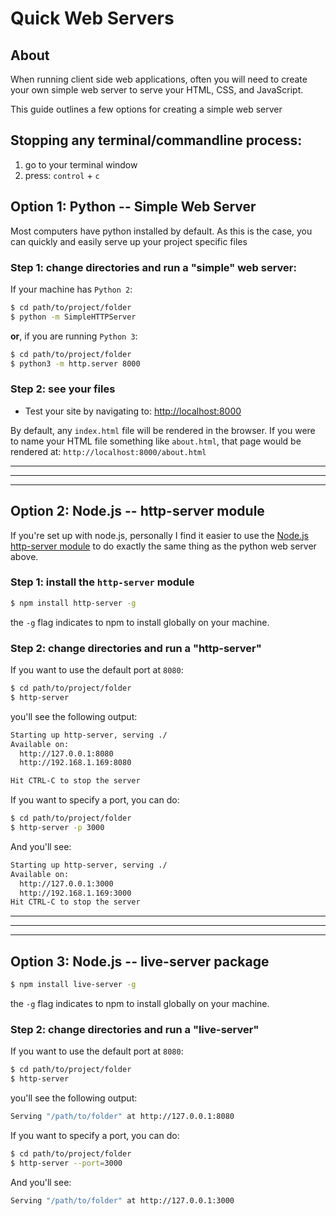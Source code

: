 # Quick Web Servers

## About

When running client side web applications, often you will need to create your own simple web server to serve your HTML, CSS, and JavaScript.

This guide outlines a few options for creating a simple web server

## Stopping any terminal/commandline process:

1. go to your terminal window
2. press: `control` + `c`

## Option 1: Python -- Simple Web Server

Most computers have python installed by default. As this is the case, you can quickly and easily serve up your project specific files

### Step 1: change directories and run a "simple" web server:

If your machine has `Python 2`:

```sh
$ cd path/to/project/folder
$ python -m SimpleHTTPServer
```

**or**, if you are running `Python 3`:

```sh
$ cd path/to/project/folder
$ python3 -m http.server 8000
```

### Step 2: see your files

* Test your site by navigating to: [http://localhost:8000](http://localhost:8000)

By default, any `index.html` file will be rendered in the browser. If you were to name your HTML file something like `about.html`, that page would be rendered at: `http://localhost:8000/about.html`

***
***
***

## Option 2: Node.js -- http-server module

If you're set up with node.js, personally I find it easier to use the [Node.js http-server module](https://www.npmjs.com/package/http-server) to do exactly the same thing as the python web server above. 

### Step 1: install the `http-server` module

```sh
$ npm install http-server -g
```
the `-g` flag indicates to npm to install globally on your machine.

### Step 2: change directories and run a "http-server"

If you want to use the default port at `8080`:
```sh
$ cd path/to/project/folder
$ http-server
```

you'll see the following output:

```sh
Starting up http-server, serving ./
Available on:
  http://127.0.0.1:8080
  http://192.168.1.169:8080

Hit CTRL-C to stop the server
```

If you want to specify a port, you can do:

```sh
$ cd path/to/project/folder
$ http-server -p 3000
```

And you'll see:

```sh
Starting up http-server, serving ./
Available on:
  http://127.0.0.1:3000
  http://192.168.1.169:3000
Hit CTRL-C to stop the server
```

***
***
***

## Option 3: Node.js -- live-server package

```sh
$ npm install live-server -g
```
the `-g` flag indicates to npm to install globally on your machine.

### Step 2: change directories and run a "live-server"

If you want to use the default port at `8080`:
```sh
$ cd path/to/project/folder
$ http-server
```

you'll see the following output:

```sh
Serving "/path/to/folder" at http://127.0.0.1:8080
```

If you want to specify a port, you can do:

```sh
$ cd path/to/project/folder
$ http-server --port=3000
```

And you'll see:

```sh
Serving "/path/to/folder" at http://127.0.0.1:3000
```
